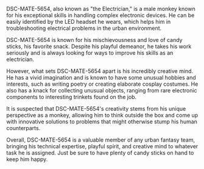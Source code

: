 DSC-MATE-5654, also known as "the Electrician," is a male monkey known for his exceptional skills in handling complex electronic devices. He can be easily identified by the LED headset he wears, which helps him in troubleshooting electrical problems in the urban environment.

DSC-MATE-5654 is known for his mischievousness and love of candy sticks, his favorite snack. Despite his playful demeanor, he takes his work seriously and is always looking for ways to improve his skills as an electrician.

However, what sets DSC-MATE-5654 apart is his incredibly creative mind. He has a vivid imagination and is known to have some unusual hobbies and interests, such as writing poetry or creating elaborate cosplay costumes. He also has a knack for collecting unusual objects, ranging from rare electronic components to interesting trinkets found on the job.

It is suspected that DSC-MATE-5654's creativity stems from his unique perspective as a monkey, allowing him to think outside the box and come up with innovative solutions to problems that might otherwise stump his human counterparts.

Overall, DSC-MATE-5654 is a valuable member of any urban fantasy team, bringing his technical expertise, playful spirit, and creative mind to whatever task he is assigned. Just be sure to have plenty of candy sticks on hand to keep him happy.